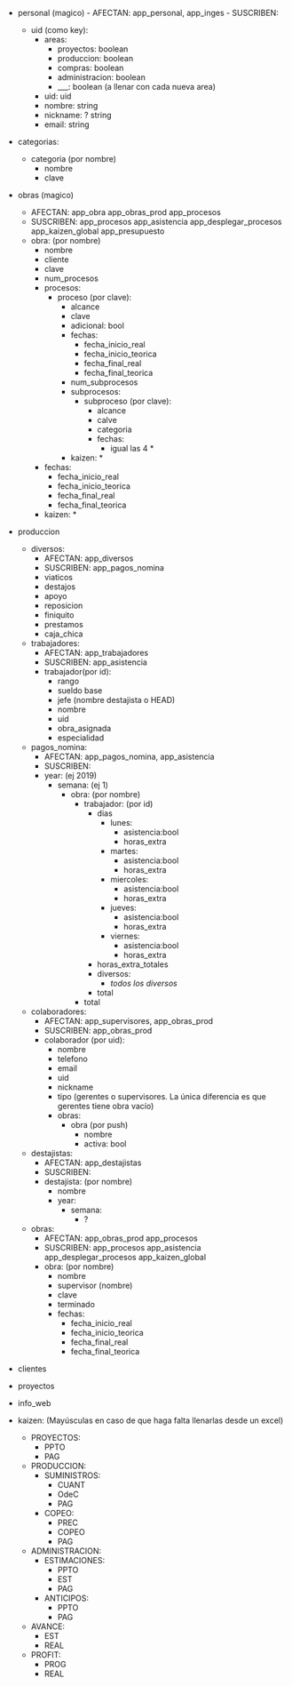 - personal (magico)
      - AFECTAN: app_personal, app_inges
      - SUSCRIBEN: 
  - uid (como key):
    - areas:
      - proyectos: boolean
      - produccion: boolean
      - compras: boolean
      - administracion: boolean
      - ___: boolean (a llenar con cada nueva area)
    - uid: uid
    - nombre: string
    - nickname: ? string
    - email: string
- categorias:
   - categoria (por nombre)
      - nombre
      - clave
- obras (magico)
   - AFECTAN: app_obra app_obras_prod app_procesos
   - SUSCRIBEN: app_procesos app_asistencia app_desplegar_procesos app_kaizen_global app_presupuesto
   - obra: (por nombre)
      - nombre
      - cliente
      - clave
      - num_procesos
      - procesos:
         - proceso (por clave):
            - alcance
            - clave
            - adicional: bool
            - fechas: 
               - fecha_inicio_real
               - fecha_inicio_teorica
               - fecha_final_real
               - fecha_final_teorica
            - num_subprocesos
            - subprocesos:
               - subproceso (por clave):
                  - alcance
                  - calve
                  - categoria
                  - fechas:
                     - igual las 4 *
            - kaizen: *
      - fechas:
         - fecha_inicio_real
         - fecha_inicio_teorica
         - fecha_final_real
         - fecha_final_teorica
      - kaizen: *
- produccion
  - diversos:
      - AFECTAN: app_diversos
      - SUSCRIBEN: app_pagos_nomina
      - viaticos
      - destajos
      - apoyo
      - reposicion
      - finiquito
      - prestamos
      - caja_chica
  - trabajadores:
      - AFECTAN: app_trabajadores
      - SUSCRIBEN: app_asistencia
      - trabajador(por id):
         - rango
         - sueldo base
         - jefe (nombre destajista o HEAD)
         - nombre
         - uid
         - obra_asignada
         - especialidad
  - pagos_nomina:
      - AFECTAN: app_pagos_nomina, app_asistencia
      - SUSCRIBEN: 
      - year: (ej 2019)
         - semana: (ej 1)
            - obra: (por nombre)
               - trabajador: (por id)
                  - dias 
                     - lunes: 
                        - asistencia:bool
                        - horas_extra
                     - martes: 
                        - asistencia:bool
                        - horas_extra
                     - miercoles: 
                        - asistencia:bool
                        - horas_extra
                     - jueves: 
                        - asistencia:bool
                        - horas_extra
                     - viernes: 
                        - asistencia:bool
                        - horas_extra
                  - horas_extra_totales
                  - diversos:
                     - *todos los diversos*
                  - total
               - total
  - colaboradores:
      - AFECTAN: app_supervisores, app_obras_prod
      - SUSCRIBEN: app_obras_prod
      - colaborador (por uid):
         - nombre
         - telefono
         - email
         - uid
         - nickname
         - tipo (gerentes o supervisores. La única diferencia es que gerentes tiene obra vacío)
         - obras:
            - obra (por push)
               - nombre
               - activa: bool
   - destajistas: 
      - AFECTAN: app_destajistas
      - SUSCRIBEN:
      - destajista: (por nombre)
         - nombre
         - year:
            - semana: 
               - ?
  - obras: 
      - AFECTAN: app_obras_prod app_procesos
      - SUSCRIBEN: app_procesos app_asistencia app_desplegar_procesos app_kaizen_global
      - obra: (por nombre)
         - nombre
         - supervisor (nombre)
         - clave
         - terminado 
         - fechas:
            - fecha_inicio_real
            - fecha_inicio_teorica
            - fecha_final_real
            - fecha_final_teorica
- clientes
- proyectos
- info_web

- kaizen: (Mayúsculas en caso de que haga falta llenarlas desde un excel)
  - PROYECTOS:
     - PPTO
     - PAG
  - PRODUCCION:
     - SUMINISTROS:
        - CUANT
        - OdeC
        - PAG
     - COPEO:
        - PREC
        - COPEO
        - PAG
  - ADMINISTRACION:
     - ESTIMACIONES:
        - PPTO
        - EST
        - PAG
     - ANTICIPOS:
        - PPTO
        - PAG
  - AVANCE:
     - EST
     - REAL
  - PROFIT:
     - PROG
     - REAL
